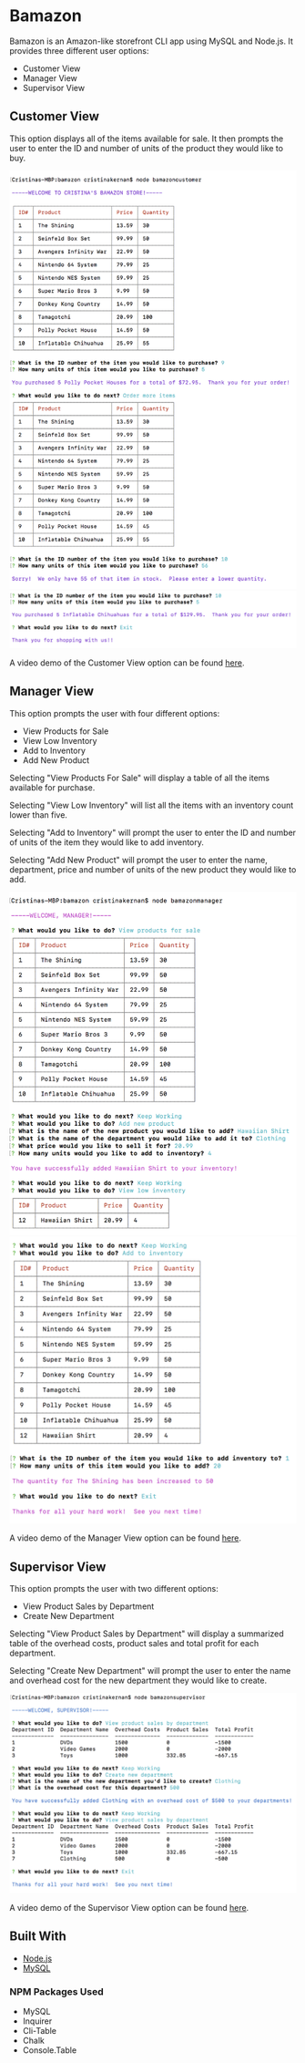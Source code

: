# Bamazon

Bamazon is an Amazon-like storefront CLI app using MySQL and Node.js. It provides three different user options:
<ul>
    <li>Customer View</li>
    <li>Manager View</li>
    <li>Supervisor View</li>
</ul>

## Customer View

This option displays all of the items available for sale.
It then prompts the user to enter the ID and number of units of the product they would like to buy.

![Bamazon Customer View 1](https://github.com/ckernan/bamazon/blob/master/images/CustomerView1.png?raw=true)
![Bamazon Customer View 2](https://github.com/ckernan/bamazon/blob/master/images/CustomerView2.png?raw=true)

A video demo of the Customer View option can be found [here](https://drive.google.com/file/d/1WaM4OvcIoj2b2ntXV85YkJnvEmUXkgyF/view?usp=sharing).

## Manager View 

This option prompts the user with four different options:
* View Products for Sale
* View Low Inventory
* Add to Inventory
* Add New Product

Selecting "View Products For Sale" will display a table of all the items available for purchase.

Selecting "View Low Inventory" will list all the items with an inventory count lower than five.

Selecting "Add to Inventory" will prompt the user to enter the ID and number of units of the item they would like to add inventory.

Selecting "Add New Product" will prompt the user to enter the name, department, price and number of units of the new product they would like to add.


![Bamazon Manager View 1](https://github.com/ckernan/bamazon/blob/master/images/ManagerView1.png?raw=true)
![Bamazon Manager View 2](https://github.com/ckernan/bamazon/blob/master/images/ManagerView2.png?raw=true)

A video demo of the Manager View option can be found [here](https://drive.google.com/file/d/1APVNI5hg-dPxF_qzkrreOWi3rRjpS5kd/view?usp=sharing).

## Supervisor View

This option prompts the user with two different options:
* View Product Sales by Department
* Create New Department

Selecting "View Product Sales by Department" will display a summarized table of the overhead costs, product sales and total profit for each department.

Selecting "Create New Department" will prompt the user to enter the name and overhead cost for the new department they would like to create. 

![Bamazon Supervisor View](https://github.com/ckernan/bamazon/blob/master/images/SupervisorView.png?raw=true)

A video demo of the Supervisor View option can be found [here](https://drive.google.com/file/d/1aPuz_EKtq8BvnBg9Iyva45rWBTRtWSdd/view?usp=sharing).

## Built With

* [Node.js](https://nodejs.org/en/)
* [MySQL](https://www.mysql.com/) 

### NPM Packages Used

* MySQL
* Inquirer
* Cli-Table
* Chalk
* Console.Table
